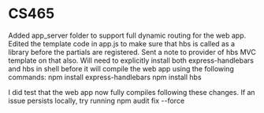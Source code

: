 # CS465
Added app_server folder to support full dynamic routing for the web app. Edited the template code in app.js to make sure that hbs is called as a library before the partials are registered. Sent a note to provider of hbs MVC template on that also. Will need to explicitly install both express-handlebars and hbs in shell before it will compile the web app using the following commands:
npm install express-handlebars
npm install hbs

I did test that the web app now fully compiles following these changes. If an issue persists locally, try running npm audit fix --force
